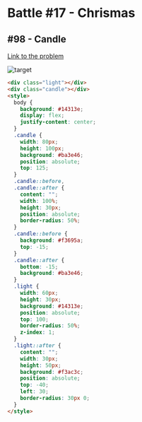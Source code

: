 # Battle #17 - Chrismas

## #98 - Candle

[Link to the problem](https://cssbattle.dev/play/98)

![target](https://cssbattle.dev/targets/98.png)

```html
<div class="light"></div>
<div class="candle"></div>
<style>
  body {
    background: #14313e;
    display: flex;
    justify-content: center;
  }
  .candle {
    width: 80px;
    height: 100px;
    background: #ba3e46;
    position: absolute;
    top: 125;
  }
  .candle::before,
  .candle::after {
    content: "";
    width: 100%;
    height: 30px;
    position: absolute;
    border-radius: 50%;
  }
  .candle::before {
    background: #f3695a;
    top: -15;
  }
  .candle::after {
    bottom: -15;
    background: #ba3e46;
  }
  .light {
    width: 60px;
    height: 30px;
    background: #14313e;
    position: absolute;
    top: 100;
    border-radius: 50%;
    z-index: 1;
  }
  .light::after {
    content: "";
    width: 30px;
    height: 50px;
    background: #f3ac3c;
    position: absolute;
    top: -40;
    left: 30;
    border-radius: 30px 0;
  }
</style>
```
